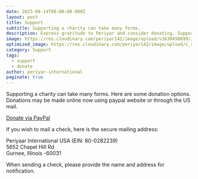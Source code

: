 ```yaml
---
date: 2023-08-14T00:00:00.000Z
layout: post
title: Support
subtitle: Supporting a charity can take many forms.
description: Express gratitude to Periyar and consider donating. Supporting charities offers various avenues...
image: https://res.cloudinary.com/periyar142/image/upload/v1630450899/Join_h0dems.jpg
optimized_image: https://res.cloudinary.com/periyar142/image/upload/c_scale,w_380/v1630450899/Join_h0dems.jpg
category: Support
tags:
  - support
  - donate
author: periyar-international
paginate: true
---
```


Supporting a charity can take many forms. Here  are some donation options. Donations may be made online now using paypal website or through the US mail. 

<a href="https://www.paypal.com/us/fundraiser/charity/3378979">Donate via PayPal</a>

If you wish to mail a check, here is the secure mailing address:

<p>
Periyaar International USA (EIN: 80-0282239)<br/>
5652 Chapel Hill Rd<br/>
Gurnee, Illinois -60031
</p>

When sending a check, please provide the name and address for notification.